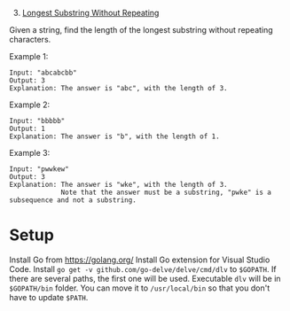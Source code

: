 3. [Longest Substring Without Repeating](https://leetcode.com/problems/longest-substring-without-repeating-characters/)

Given a string, find the length of the longest substring without repeating characters.

Example 1:
```
Input: "abcabcbb"
Output: 3
Explanation: The answer is "abc", with the length of 3.
```

Example 2:
```
Input: "bbbbb"
Output: 1
Explanation: The answer is "b", with the length of 1.
```

Example 3:
```
Input: "pwwkew"
Output: 3
Explanation: The answer is "wke", with the length of 3. 
             Note that the answer must be a substring, "pwke" is a subsequence and not a substring.
```

# Setup
Install Go from https://golang.org/
Install Go extension for Visual Studio Code.
Install `go get -v github.com/go-delve/delve/cmd/dlv` to `$GOPATH`. If there are several paths, the first one will be used.
Executable `dlv` will be in `$GOPATH/bin` folder. You can move it to `/usr/local/bin` so that you don't have to update `$PATH`.